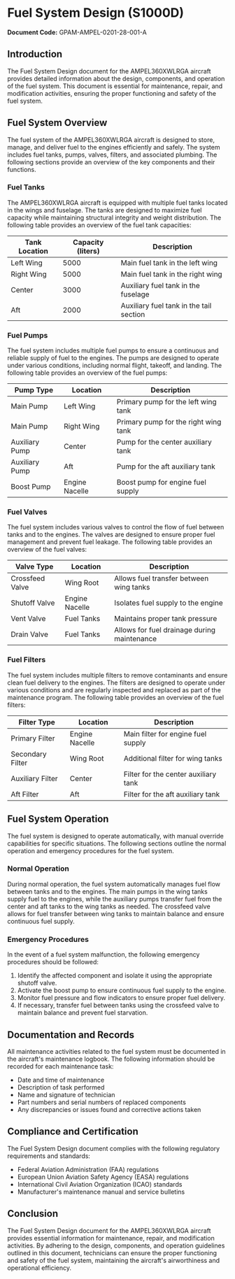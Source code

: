 # Fuel System Design (S1000D)

**Document Code:** GPAM-AMPEL-0201-28-001-A

## Introduction

The Fuel System Design document for the AMPEL360XWLRGA aircraft provides detailed information about the design, components, and operation of the fuel system. This document is essential for maintenance, repair, and modification activities, ensuring the proper functioning and safety of the fuel system.

## Fuel System Overview

The fuel system of the AMPEL360XWLRGA aircraft is designed to store, manage, and deliver fuel to the engines efficiently and safely. The system includes fuel tanks, pumps, valves, filters, and associated plumbing. The following sections provide an overview of the key components and their functions.

### Fuel Tanks

The AMPEL360XWLRGA aircraft is equipped with multiple fuel tanks located in the wings and fuselage. The tanks are designed to maximize fuel capacity while maintaining structural integrity and weight distribution. The following table provides an overview of the fuel tank capacities:

| Tank Location | Capacity (liters) | Description                           |
|---------------|-------------------|---------------------------------------|
| Left Wing     | 5000              | Main fuel tank in the left wing       |
| Right Wing    | 5000              | Main fuel tank in the right wing      |
| Center        | 3000              | Auxiliary fuel tank in the fuselage   |
| Aft           | 2000              | Auxiliary fuel tank in the tail section |

### Fuel Pumps

The fuel system includes multiple fuel pumps to ensure a continuous and reliable supply of fuel to the engines. The pumps are designed to operate under various conditions, including normal flight, takeoff, and landing. The following table provides an overview of the fuel pumps:

| Pump Type     | Location          | Description                           |
|---------------|-------------------|---------------------------------------|
| Main Pump     | Left Wing         | Primary pump for the left wing tank   |
| Main Pump     | Right Wing        | Primary pump for the right wing tank  |
| Auxiliary Pump| Center            | Pump for the center auxiliary tank    |
| Auxiliary Pump| Aft               | Pump for the aft auxiliary tank       |
| Boost Pump    | Engine Nacelle    | Boost pump for engine fuel supply     |

### Fuel Valves

The fuel system includes various valves to control the flow of fuel between tanks and to the engines. The valves are designed to ensure proper fuel management and prevent fuel leakage. The following table provides an overview of the fuel valves:

| Valve Type    | Location          | Description                           |
|---------------|-------------------|---------------------------------------|
| Crossfeed Valve | Wing Root       | Allows fuel transfer between wing tanks |
| Shutoff Valve | Engine Nacelle    | Isolates fuel supply to the engine    |
| Vent Valve    | Fuel Tanks        | Maintains proper tank pressure        |
| Drain Valve   | Fuel Tanks        | Allows for fuel drainage during maintenance |

### Fuel Filters

The fuel system includes multiple filters to remove contaminants and ensure clean fuel delivery to the engines. The filters are designed to operate under various conditions and are regularly inspected and replaced as part of the maintenance program. The following table provides an overview of the fuel filters:

| Filter Type   | Location          | Description                           |
|---------------|-------------------|---------------------------------------|
| Primary Filter| Engine Nacelle    | Main filter for engine fuel supply    |
| Secondary Filter | Wing Root      | Additional filter for wing tanks      |
| Auxiliary Filter | Center         | Filter for the center auxiliary tank  |
| Aft Filter    | Aft               | Filter for the aft auxiliary tank     |

## Fuel System Operation

The fuel system is designed to operate automatically, with manual override capabilities for specific situations. The following sections outline the normal operation and emergency procedures for the fuel system.

### Normal Operation

During normal operation, the fuel system automatically manages fuel flow between tanks and to the engines. The main pumps in the wing tanks supply fuel to the engines, while the auxiliary pumps transfer fuel from the center and aft tanks to the wing tanks as needed. The crossfeed valve allows for fuel transfer between wing tanks to maintain balance and ensure continuous fuel supply.

### Emergency Procedures

In the event of a fuel system malfunction, the following emergency procedures should be followed:

1. Identify the affected component and isolate it using the appropriate shutoff valve.
2. Activate the boost pump to ensure continuous fuel supply to the engine.
3. Monitor fuel pressure and flow indicators to ensure proper fuel delivery.
4. If necessary, transfer fuel between tanks using the crossfeed valve to maintain balance and prevent fuel starvation.

## Documentation and Records

All maintenance activities related to the fuel system must be documented in the aircraft's maintenance logbook. The following information should be recorded for each maintenance task:

- Date and time of maintenance
- Description of task performed
- Name and signature of technician
- Part numbers and serial numbers of replaced components
- Any discrepancies or issues found and corrective actions taken

## Compliance and Certification

The Fuel System Design document complies with the following regulatory requirements and standards:

- Federal Aviation Administration (FAA) regulations
- European Union Aviation Safety Agency (EASA) regulations
- International Civil Aviation Organization (ICAO) standards
- Manufacturer's maintenance manual and service bulletins

## Conclusion

The Fuel System Design document for the AMPEL360XWLRGA aircraft provides essential information for maintenance, repair, and modification activities. By adhering to the design, components, and operation guidelines outlined in this document, technicians can ensure the proper functioning and safety of the fuel system, maintaining the aircraft's airworthiness and operational efficiency.
